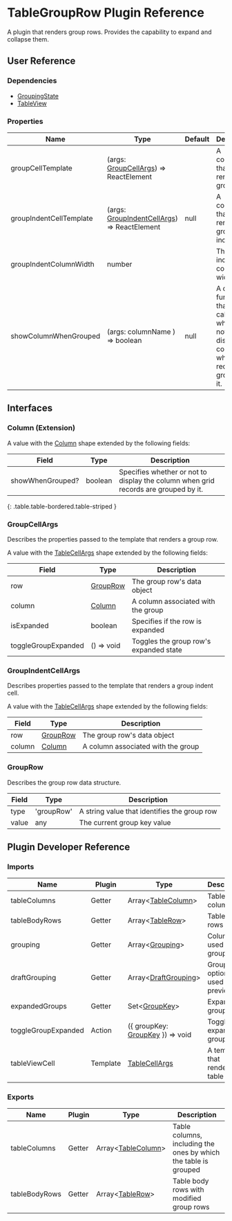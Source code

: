 # TableGroupRow Plugin Reference

A plugin that renders group rows. Provides the capability to expand and collapse them.

## User Reference

### Dependencies

- [GroupingState](grouping-state.md)
- [TableView](table-view.md)

### Properties

Name | Type | Default | Description
-----|------|---------|------------
groupCellTemplate | (args: [GroupCellArgs](#group-cell-args)) => ReactElement | | A component that renders a group row
groupIndentCellTemplate | (args: [GroupIndentCellArgs](#group-indent-cell-args)) => ReactElement | null | A component that renders a group indent cell
groupIndentColumnWidth | number | | The group indent column's width
showColumnWhenGrouped | (args: columnName ) => boolean | null | A custom function that calculates whether or not to display the column when grid records are grouped by it.

## Interfaces

### <a name="column"></a>Column (Extension)

A value with the [Column](grid.md#column) shape extended by the following fields:

Field | Type | Description
------|------|------------
showWhenGrouped? | boolean | Specifies whether or not to display the column when grid records are grouped by it.
{: .table.table-bordered.table-striped }

### <a name="group-cell-args"></a>GroupCellArgs

Describes the properties passed to the template that renders a group row.

A value with the [TableCellArgs](table-view.md#table-cell-args) shape extended by the following fields:

Field | Type | Description
------|------|------------
row | [GroupRow](#group-row) | The group row's data object
column | [Column](grid.md#column) | A column associated with the group
isExpanded | boolean | Specifies if the row is expanded
toggleGroupExpanded | () => void | Toggles the group row's expanded state

### <a name="group-indent-cell-args"></a>GroupIndentCellArgs

Describes properties passed to the template that renders a group indent cell.

A value with the [TableCellArgs](table-view.md#table-cell-args) shape extended by the following fields:

Field | Type | Description
------|------|------------
row | [GroupRow](#group-row) | The group row's data object
column | [Column](grid.md#column) | A column associated with the group

### <a name="group-row"></a>GroupRow

Describes the group row data structure.

Field | Type | Description
------|------|------------
type | 'groupRow' | A string value that identifies the group row
value | any | The current group key value

## Plugin Developer Reference

### Imports

Name | Plugin | Type | Description
-----|--------|------|------------
tableColumns | Getter | Array&lt;[TableColumn](table-view.md#table-column)&gt; | Table columns
tableBodyRows | Getter | Array&lt;[TableRow](table-view.md#table-row)&gt; | Table body rows
grouping | Getter | Array&lt;[Grouping](grouping-state.md#grouping)&gt; | Columns used for grouping
draftGrouping | Getter | Array&lt;[DraftGrouping](grouping-state.md#draft-grouping)&gt; | Grouping options used for preview
expandedGroups | Getter | Set&lt;[GroupKey](grouping-state.md#group-key)&gt; | Expanded groups
toggleGroupExpanded | Action | ({ groupKey: [GroupKey](grouping-state.md#group-key) }) => void | Toggles the expanded group state
tableViewCell | Template | [TableCellArgs](table-view.md#table-cell-args) | A template that renders a table cell

### Exports

Name | Plugin | Type | Description
-----|--------|------|------------
tableColumns | Getter | Array&lt;[TableColumn](table-view.md#table-column)&gt; | Table columns, including the ones by which the table is grouped
tableBodyRows | Getter | Array&lt;[TableRow](table-view.md#table-column)&gt; | Table body rows with modified group rows
